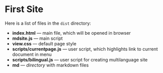 # First Site


Here is a list of files in the `dist` directory:
* **index.html** — main file, which will be opened in browser
* **mdsite.js** — main script
* **view.css** — default page style
* **scripts/currentpage.js** — user script, which highlights link to current document in menu
* **scripts/bilingual.js** — user script for creating multilanguage site
* **md** — *directory*  with markdown files